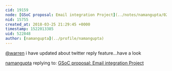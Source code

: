 ```yaml
---
cid: 19159
node: [GSoC proposal: Email integration Project](../notes/namangupta/02-17-2018/gsoc-proposal)
nid: 15755
created_at: 2018-03-25 21:29:45 +0000
timestamp: 1522013385
uid: 522848
author: [namangupta](../profile/namangupta)
---
```


[@warren](/profile/warren) i have updated about twitter reply feature...have a look


[namangupta](../profile/namangupta) replying to: [GSoC proposal: Email integration Project](../notes/namangupta/02-17-2018/gsoc-proposal)

